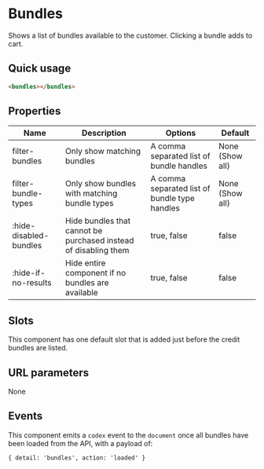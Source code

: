 # Bundles

Shows a list of bundles available to the customer.  Clicking a bundle adds to cart.

## Quick usage

```html
<bundles></bundles>
```

## Properties

| Name | Description | Options | Default |
|------|-------------|---------|---------|
| filter-bundles | Only show matching bundles | A comma separated list of bundle handles | None (Show all) |
| filter-bundle-types | Only show bundles with matching bundle types | A comma separated list of bundle type handles | None (Show all) |
| :hide-disabled-bundles | Hide bundles that cannot be purchased instead of disabling them | true, false | false |
| :hide-if-no-results | Hide entire component if no bundles are available | true, false | false |


## Slots

This component has one default slot that is added just before the credit bundles are listed.

## URL parameters

None

## Events

This component emits a `codex` event to the `document` once all bundles have been loaded from the API, with a payload of:

```
{ detail: 'bundles', action: 'loaded' }
```
